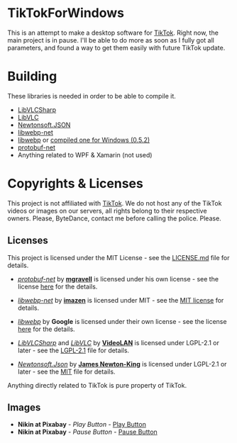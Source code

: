 # TikTokForWindows
This is an attempt to make a desktop software for [TikTok](https://www.tiktok.com/).
Right now, the main project is in pause. I'll be able to do more as soon as I fully got all parameters, and found a way to get them easily with future TikTok update. 

# Building

These libraries is needed in order to be able to compile it.
* [LibVLCSharp](https://github.com/videolan/libvlcsharp)
* [LibVLC](https://code.videolan.org/videolan/libvlc-nuget)
* [Newtonsoft.JSON](https://www.nuget.org/packages/Newtonsoft.Json)
* [libwebp-net](https://github.com/imazen/libwebp-net)
* [libwebp](https://github.com/webmproject/libwebp) or [compiled one for Windows (0.5.2)](https://s3.amazonaws.com/resizer-dynamic-downloads/webp/0.5.2/x86_64/libwebp.dll)
* [protobuf-net](https://github.com/protobuf-net/protobuf-net)
* Anything related to WPF & Xamarin (not used)

# Copyrights & Licenses
This project is not affiliated with [TikTok](https://www.tiktok.com/). We do not host any of the TikTok videos or images on our servers, all rights belong to their respective owners.
Please, ByteDance, contact me before calling the police. Please.
## Licenses
This project is licensed under the MIT License - see the [LICENSE.md](LICENSE.md) file for details.

* *[protobuf-net](https://github.com/protobuf-net/protobuf-net)* by **[mgravell](https://github.com/mgravell)** is licensed under his own license - see the license [here](https://github.com/protobuf-net/protobuf-net/blob/master/Licence.txt) for the details. 

* *[libwebp-net](https://github.com/imazen/libwebp-net)* by **[imazen](https://github.com/imazen)** is licensed under MIT - see the [MIT license](https://github.com/imazen/libwebp-net#license) for details.

* *[libwebp](https://github.com/webmproject/libwebp)* by **Google** is licensed under their own license - see the license [here](https://github.com/webmproject/libwebp/blob/master/COPYING) for the details.

* *[LibVLCSharp](https://github.com/videolan/libvlcsharp)* and *[LibVLC](https://code.videolan.org/videolan/libvlc-nuget)* by **[VideoLAN](https://github.com/videolan)** is licensed under LGPL-2.1 or later - see the [LGPL-2.1](https://licenses.nuget.org/LGPL-2.1-or-later) file for details.

* *[Newtonsoft.Json](https://github.com/JamesNK/Newtonsoft.Json)* by **[James Newton-King](https://github.com/JamesNK)** is licensed under LGPL-2.1 or later - see the [MIT](https://licenses.nuget.org/MIT) file for details.

Anything directly related to TikTok is pure property of TikTok. 

## Images
* **Nikin at Pixabay** - *Play Button* - [Play Button](https://pixabay.com/vectors/play-button-button-play-sign-audio-2138735/)
* **Nikin at Pixabay** - *Pause Button* - [Pause Button](https://pixabay.com/vectors/pause-button-pause-icon-icon-2148106/)
